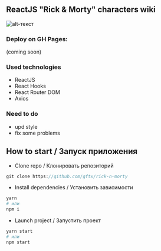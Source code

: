 ReactJS "Rick & Morty" characters wiki
------
![alt-текст](https://github.com/gftx/rick-n-morty/rnm.gif "гифка")

### Deploy on GH Pages: 

(coming soon)

### Used technologies

- ReactJS
- React Hooks
- React Router DOM
- Axios

### Need to do

- upd style
- fix some problems

## How to start / Запуск приложения

- Clone repo / Клонировать репозиторий

```js
git clone https://github.com/gftx/rick-n-morty
```

- Install dependencies / Установить зависимости

```bash
yarn
# или
npm i
```


- Launch project / Запустить проект

```bash
yarn start
# или
npm start
```
